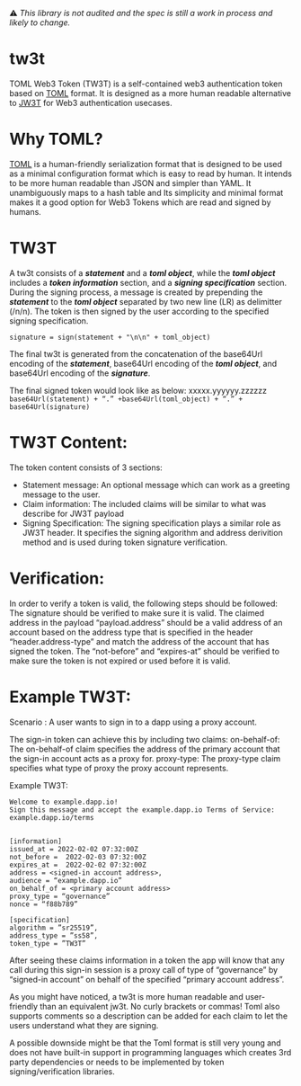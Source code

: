 :warning: _This library is not audited and the spec is still a work in process and likely to change._
# tw3t

TOML Web3 Token (TW3T) is a self-contained web3 authentication token based on [TOML](https://toml.io/en/) format. It is designed as a more human readable alternative to [JW3T](https://github.com/hamidra/jw3t) for Web3 authentication usecases.

# Why TOML?

[TOML](https://toml.io/en/) is a human-friendly serialization format that is designed to be used as a minimal configuration format which is easy to read by human. It intends to be more human readable than JSON and simpler than YAML. It unambiguously maps to a hash table and Its simplicity and minimal format makes it a good option for Web3 Tokens which are read and signed by humans.

# TW3T

A tw3t consists of a **_statement_** and a **_toml object_**, while the **_toml object_** includes a **_token information_** section, and a **_signing specification_** section.
During the signing process, a message is created by prepending the **_statement_** to the **_toml object_** separated by two new line (LR) as delimitter (/n/n). The token is then signed by the user according to the specified signing specification. 

```signature = sign(statement + "\n\n" + toml_object)```

The final tw3t is generated from the concatenation of the base64Url encoding of the **_statement_**, base64Url encoding of the **_toml object_**, and base64Url encoding of the **_signature_**.

The final signed token would look like as below:
xxxxx.yyyyyy.zzzzzz
```base64Url(statement) + “.” +base64Url(toml_object) + “.” + base64Url(signature)```

# TW3T Content:

The token content consists of 3 sections:

- Statement message:
  An optional message which can work as a greeting message to the user.
- Claim information:
  The included claims will be similar to what was describe for JW3T payload
- Signing Specification:
  The signing specification plays a similar role as JW3T header. It specifies the signing algorithm and address derivition method and is used during token signature verification.

# Verification:

In order to verify a token is valid, the following steps should be followed:
The signature should be verified to make sure it is valid.
The claimed address in the payload “payload.address” should be a valid address of an account based on the address type that is specified in the header “header.address-type” and match the address of the account that has signed the token.
The “not-before” and “expires-at” should be verified to make sure the token is not expired or used before it is valid.

# Example TW3T:

Scenario :
A user wants to sign in to a dapp using a proxy account.

The sign-in token can achieve this by including two claims:
on-behalf-of: The on-behalf-of claim specifies the address of the primary account that the sign-in account acts as a proxy for.
proxy-type: The proxy-type claim specifies what type of proxy the proxy account represents.

Example TW3T:

```
Welcome to example.dapp.io!
Sign this message and accept the example.dapp.io Terms of Service: example.dapp.io/terms


[information]
issued_at = 2022-02-02 07:32:00Z
not_before =  2022-02-03 07:32:00Z
expires_at =  2022-02-02 07:32:00Z
address = <signed-in account address>,
audience = “example.dapp.io”
on_behalf_of = <primary account address>
proxy_type = “governance”
nonce = “f88b789”

[specification]
algorithm = ”sr25519”,
address_type = ”ss58”,
token_type = ”TW3T”
```

After seeing these claims information in a token the app will know that any call during this sign-in session is a proxy call of type of “governance” by “signed-in account” on behalf of the specified “primary account address”.

As you might have noticed, a tw3t is more human readable and user-friendly than an equivalent jw3t. No curly brackets or commas! Toml also supports comments so a description can be added for each claim to let the users understand what they are signing.

A possible downside might be that the Toml format is still very young and does not have built-in support in programming languages which creates 3rd party dependencies or needs to be implemented by token signing/verification libraries.
